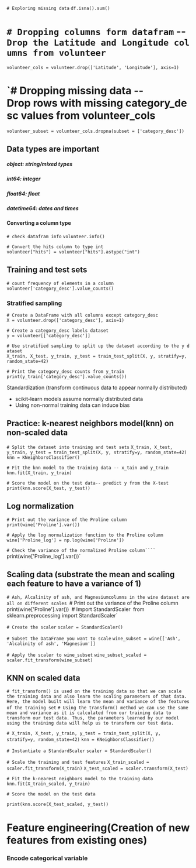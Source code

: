 `# Exploring missing data`
`df.isna().sum()`

 # `# Dropping columns form datafram` --`Drop the Latitude and Longitude columns from volunteer`
 `volunteer_cols = volunteer.drop(['Latitude', 'Longitude'], axis=1)`

 # `# Dropping missing data --Drop rows with missing category_desc values from volunteer_cols
`volunteer_subset = volunteer_cols.dropna(subset = ['category_desc'])`

## Data types are important 
##### object: string/mixed types
##### int64: integer
##### float64: float
##### datetime64: dates and times

####  Converting a column type
`# check datafram info`
`volunteer.info()`

`# Convert the hits column to type int`
`volunteer["hits"] = volunteer["hits"].astype("int")`

## Training and test sets

`# count frequency of elements in a column`
`volunteer['category_desc'].value_counts()`

### Stratified sampling
`# Create a DataFrame with all columns except category_desc`
`X = volunteer.drop(['category_desc'], axis=1)`

`# Create a category_desc labels dataset`
`y = volunteer[['category_desc']]`

`# Use stratified sampling to split up the dataset according to the y dataset`
`X_train, X_test, y_train, y_test = train_test_split(X, y, stratify=y, random_state=42)`

`# Print the category_desc counts from y_train`
`print(y_train['category_desc'].value_counts())`

Standardization (transform continuous data to appear normally distributed)

*  scikit-learn models assume normally distributed data
*  Using non-normal training data can induce bias 
## Practice: k-nearest neighbors model(knn) on non-scaled data
`# Split the dataset into training and test sets`
`X_train, X_test, y_train, y_test = train_test_split(X, y, stratify=y, random_state=42)`
`knn = KNeighborsClassifier()`
  
`# Fit the knn model to the training data -- x_tain and y_train`
`knn.fit(X_train, y_train)`

`# Score the model on the test data-- predict y from the X-test`
`print(knn.score(X_test, y_test))`

## Log normalization 
`# Print out the variance of the Proline column`
`print(wine['Proline'].var())`

`# Apply the log normalization function to the Proline column`
`wine['Proline_log'] = np.log(wine['Proline'])`

`# Check the variance of the normalized Proline column````
`print(wine['Proline_log'].var())`


## Scaling data (substrate the mean and scaling each feature to have a variance of 1)

`# Ash, Alcalinity of ash, and Magnesiumcolumns in the wine dataset are all on different scales
`# Print out the variance of the Proline column`
`print(wine['Proline'].var())`
`# Import StandardScaler`
`from sklearn.preprocessing import StandardScaler`

`# Create the scaler`
`scaler = StandardScaler()`

`# Subset the DataFrame you want to scale`
`wine_subset = wine[['Ash', 'Alcalinity of ash', 'Magnesium']]`

`# Apply the scaler to wine_subset`
`wine_subset_scaled = scaler.fit_transform(wine_subset)`

## KNN on scaled data
`# fit_transform() is used on the training data so that we can scale the training data and also learn the scaling parameters of that data. Here, the model built will learn the mean and variance of the features of the training set`
`# Using the transform() method we can use the same mean and variance as it is calculated from our training data to transform our test data. Thus, the parameters learned by our model using the training data will help us to transform our test data.`

`# X_train, X_test, y_train, y_test = train_test_split(X, y, stratify=y, random_state=42)`
`knn = KNeighborsClassifier()`

`# Instantiate a StandardScaler`
`scaler = StandardScaler()`

`# Scale the training and test features`
`X_train_scaled = scaler.fit_transform(X_train)`
`X_test_scaled = scaler.transform(X_test)`

`# Fit the k-nearest neighbors model to the training data`
`knn.fit(X_train_scaled, y_train)`

`# Score the model on the test data`

`print(knn.score(X_test_scaled, y_test))`


# Feature engineering(Creation of new features from existing ones)

### Encode categorical variable

